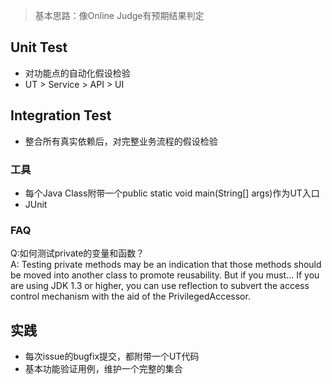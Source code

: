 > 基本思路：像Online Judge有预期结果判定

## Unit Test
- 对功能点的自动化假设检验
- UT > Service > API > UI

## Integration Test
- 整合所有真实依赖后，对完整业务流程的假设检验

### 工具
- 每个Java Class附带一个public static void main(String[] args)作为UT入口
- JUnit

### FAQ
Q:如何测试private的变量和函数？  
A: Testing private methods may be an indication that those methods should be moved into another class to promote reusability.  But if you must...  If you are using JDK 1.3 or higher, you can use reflection to subvert the access control mechanism with the aid of the PrivilegedAccessor.

## 实践
- 每次issue的bugfix提交，都附带一个UT代码
- 基本功能验证用例，维护一个完整的集合